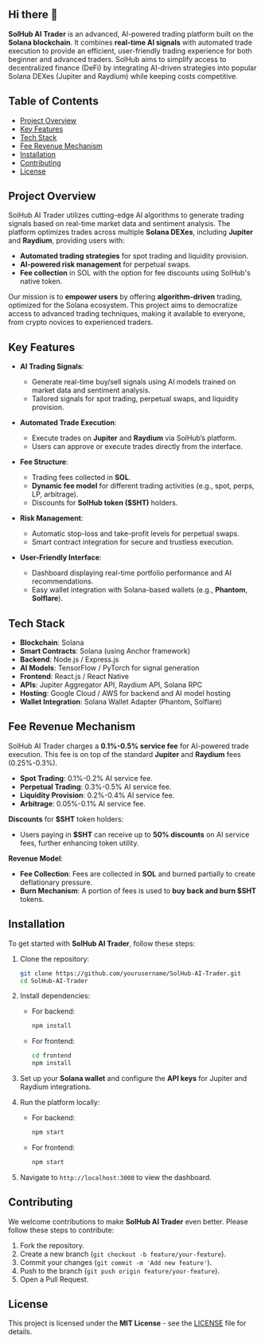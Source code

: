 ## Hi there 👋

**SolHub AI Trader** is an advanced, AI-powered trading platform built on the **Solana blockchain**. It combines **real-time AI signals** with automated trade execution to provide an efficient, user-friendly trading experience for both beginner and advanced traders. SolHub aims to simplify access to decentralized finance (DeFi) by integrating AI-driven strategies into popular Solana DEXes (Jupiter and Raydium) while keeping costs competitive.

## **Table of Contents**

- [Project Overview](#project-overview)
- [Key Features](#key-features)
- [Tech Stack](#tech-stack)
- [Fee Revenue Mechanism](#fee-revenue-mechanism)
- [Installation](#installation)
- [Contributing](#contributing)
- [License](#license)

## **Project Overview**

SolHub AI Trader utilizes cutting-edge AI algorithms to generate trading signals based on real-time market data and sentiment analysis. The platform optimizes trades across multiple **Solana DEXes**, including **Jupiter** and **Raydium**, providing users with:
- **Automated trading strategies** for spot trading and liquidity provision.
- **AI-powered risk management** for perpetual swaps.
- **Fee collection** in SOL with the option for fee discounts using SolHub's native token.

Our mission is to **empower users** by offering **algorithm-driven** trading, optimized for the Solana ecosystem. This project aims to democratize access to advanced trading techniques, making it available to everyone, from crypto novices to experienced traders.

## **Key Features**

- **AI Trading Signals**:
  - Generate real-time buy/sell signals using AI models trained on market data and sentiment analysis.
  - Tailored signals for spot trading, perpetual swaps, and liquidity provision.

- **Automated Trade Execution**:
  - Execute trades on **Jupiter** and **Raydium** via SolHub’s platform.
  - Users can approve or execute trades directly from the interface.

- **Fee Structure**:
  - Trading fees collected in **SOL**.
  - **Dynamic fee model** for different trading activities (e.g., spot, perps, LP, arbitrage).
  - Discounts for **SolHub token ($SHT)** holders.

- **Risk Management**:
  - Automatic stop-loss and take-profit levels for perpetual swaps.
  - Smart contract integration for secure and trustless execution.

- **User-Friendly Interface**:
  - Dashboard displaying real-time portfolio performance and AI recommendations.
  - Easy wallet integration with Solana-based wallets (e.g., **Phantom**, **Solflare**).

## **Tech Stack**

- **Blockchain**: Solana
- **Smart Contracts**: Solana (using Anchor framework)
- **Backend**: Node.js / Express.js
- **AI Models**: TensorFlow / PyTorch for signal generation
- **Frontend**: React.js / React Native
- **APIs**: Jupiter Aggregator API, Raydium API, Solana RPC
- **Hosting**: Google Cloud / AWS for backend and AI model hosting
- **Wallet Integration**: Solana Wallet Adapter (Phantom, Solflare)

## **Fee Revenue Mechanism**

SolHub AI Trader charges a **0.1%-0.5% service fee** for AI-powered trade execution. This fee is on top of the standard **Jupiter** and **Raydium** fees (0.25%-0.3%).

- **Spot Trading**: 0.1%-0.2% AI service fee.
- **Perpetual Trading**: 0.3%-0.5% AI service fee.
- **Liquidity Provision**: 0.2%-0.4% AI service fee.
- **Arbitrage**: 0.05%-0.1% AI service fee.

**Discounts** for **$SHT** token holders:
- Users paying in **$SHT** can receive up to **50% discounts** on AI service fees, further enhancing token utility.

**Revenue Model**:
- **Fee Collection**: Fees are collected in **SOL** and burned partially to create deflationary pressure.
- **Burn Mechanism**: A portion of fees is used to **buy back and burn $SHT** tokens.

## **Installation**

To get started with **SolHub AI Trader**, follow these steps:

1. Clone the repository:
   ```bash
   git clone https://github.com/yourusername/SolHub-AI-Trader.git
   cd SolHub-AI-Trader

2. Install dependencies:
   - For backend:
     ```bash
     npm install
     ```

   - For frontend:
     ```bash
     cd frontend
     npm install
     ```

3. Set up your **Solana wallet** and configure the **API keys** for Jupiter and Raydium integrations.

4. Run the platform locally:
   - For backend:
     ```bash
     npm start
     ```

   - For frontend:
     ```bash
     npm start
     ```

5. Navigate to `http://localhost:3000` to view the dashboard.

## **Contributing**

We welcome contributions to make **SolHub AI Trader** even better. Please follow these steps to contribute:

1. Fork the repository.
2. Create a new branch (`git checkout -b feature/your-feature`).
3. Commit your changes (`git commit -m 'Add new feature'`).
4. Push to the branch (`git push origin feature/your-feature`).
5. Open a Pull Request.

## **License**

This project is licensed under the **MIT License** - see the [LICENSE](LICENSE) file for details.

   












